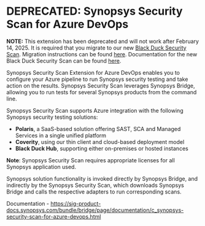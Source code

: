 # DEPRECATED: Synopsys Security Scan for Azure DevOps

**NOTE:** This extension has been deprecated and will not work after February 14, 2025. It is required that you migrate to our new <a href="https://marketplace.visualstudio.com/items?itemName=blackduck.blackduck-security-scan">Black Duck Security Scan</a>. Migration instructions can be found <a href="https://community.blackduck.com/s/article/integrations-black-duck-migration-instructions">here</a>. Documentation for the new Black Duck Security Scan can be found <a href="https://documentation.blackduck.com/bundle/bridge/page/documentation/c_security-scan-for-azure-devops.html">here</a>.

Synopsys Security Scan Extension for Azure DevOps enables you to configure your Azure pipeline to run Synopsys security testing and take action on the results. 
Synopsys Security Scan leverages Synopsys Bridge, allowing you to run tests for several Synopsys products from the command line.

Synopsys Security Scan supports Azure integration with the following Synopsys security testing solutions:
- **Polaris**, a SaaS-based solution offering SAST, SCA and Managed Services in a single unified platform
- **Coverity**, using our thin client and cloud-based deployment model
- **Black Duck Hub**, supporting either on-premises or hosted instances

**Note**: Synopsys Security Scan requires appropriate licenses for all Synopsys application used.

Synopsys solution functionality is invoked directly by Synopsys Bridge, and indirectly by the Synopsys Security Scan, which downloads Synopsys Bridge and calls the respective adapters to run corresponding scans.


Documentation - https://sig-product-docs.synopsys.com/bundle/bridge/page/documentation/c_synopsys-security-scan-for-azure-devops.html
